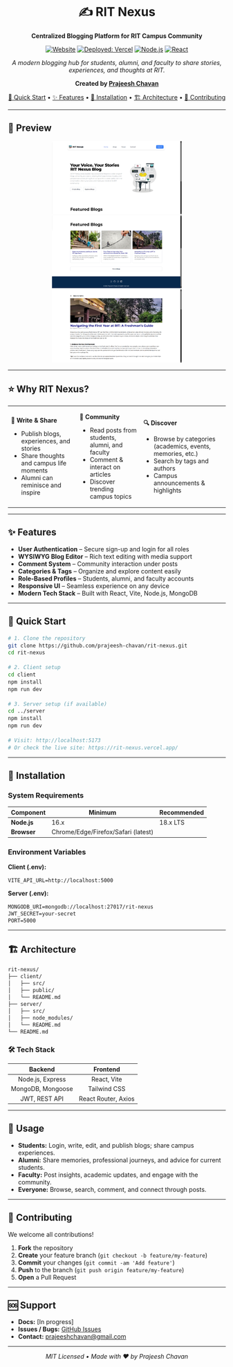 <div align="center">

# ✍ RIT Nexus

**Centralized Blogging Platform for RIT Campus Community**

[![Website](https://img.shields.io/badge/Website-Visit-green?logo=vercel)](https://rit-nexus.vercel.app/)
[![Deployed: Vercel](https://img.shields.io/badge/Deployed-Vercel-green)](https://rit-nexus.vercel.app/)
[![Node.js](https://img.shields.io/badge/Node.js-16%2B-brightgreen.svg)](https://nodejs.org/)
[![React](https://img.shields.io/badge/React-%2320232a.svg?logo=react&logoColor=%2361DAFB)](https://reactjs.org/)

_A modern blogging hub for students, alumni, and faculty to share stories, experiences, and thoughts at RIT._

**Created by [Prajeesh Chavan](https://github.com/prajeesh-chavan)**

[🚀 Quick Start](#-quick-start) • [✨ Features](#-features) • [🔧 Installation](#-installation) • [🏗️ Architecture](#-architecture) • [🤝 Contributing](#-contributing)

</div>

---

## 🎥 Preview

<div align="center">
<!-- Add screenshots here -->
<img src="images/Rit-Nexus-1.png" width="300" alt="Blog List Preview" />
<img src="images/Rit-Nexus-2.png" width="300" alt="Blog List Preview" />
<img src="images/Rit-Nexus-3.png" width="300" alt="Blog List Preview" />
</div>

---

## ⭐ Why RIT Nexus?

<table>
<tr>
<td>

**📝 Write & Share**

- Publish blogs, experiences, and stories
- Share thoughts and campus life moments
- Alumni can reminisce and inspire

</td>
<td>

**👥 Community**

- Read posts from students, alumni, and faculty
- Comment & interact on articles
- Discover trending campus topics

</td>
<td>

**🔍 Discover**

- Browse by categories (academics, events, memories, etc.)
- Search by tags and authors
- Campus announcements & highlights

</td>
</tr>
</table>

---

## ✨ Features

- **User Authentication** – Secure sign-up and login for all roles
- **WYSIWYG Blog Editor** – Rich text editing with media support
- **Comment System** – Community interaction under posts
- **Categories & Tags** – Organize and explore content easily
- **Role-Based Profiles** – Students, alumni, and faculty accounts
- **Responsive UI** – Seamless experience on any device
- **Modern Tech Stack** – Built with React, Vite, Node.js, MongoDB

---

## 🚀 Quick Start

```bash
# 1. Clone the repository
git clone https://github.com/prajeesh-chavan/rit-nexus.git
cd rit-nexus

# 2. Client setup
cd client
npm install
npm run dev

# 3. Server setup (if available)
cd ../server
npm install
npm run dev

# Visit: http://localhost:5173
# Or check the live site: https://rit-nexus.vercel.app/
```

---

## 🔧 Installation

### System Requirements

| Component   | Minimum | Recommended |
| ----------- | ------- | ----------- |
| **Node.js** | 16.x    | 18.x LTS    |
| **Browser** | Chrome/Edge/Firefox/Safari (latest) |

### Environment Variables

**Client (.env):**
```env
VITE_API_URL=http://localhost:5000
```

**Server (.env):**
```env
MONGODB_URI=mongodb://localhost:27017/rit-nexus
JWT_SECRET=your-secret
PORT=5000
```

---

## 🏗️ Architecture

```
rit-nexus/
├── client/
│   ├── src/
│   ├── public/
│   └── README.md
├── server/
│   ├── src/
│   ├── node_modules/
│   └── README.md
└── README.md
```

### 🛠️ Tech Stack

|        Backend         |       Frontend          |
| :-------------------: | :---------------------: |
| Node.js, Express      | React, Vite            |
| MongoDB, Mongoose     | Tailwind CSS           |
| JWT, REST API         | React Router, Axios    |

---

## 📖 Usage

- **Students:** Login, write, edit, and publish blogs; share campus experiences.
- **Alumni:** Share memories, professional journeys, and advice for current students.
- **Faculty:** Post insights, academic updates, and engage with the community.
- **Everyone:** Browse, search, comment, and connect through posts.

---

## 🤝 Contributing

We welcome all contributions!

1. **Fork** the repository
2. **Create** your feature branch (`git checkout -b feature/my-feature`)
3. **Commit** your changes (`git commit -am 'Add feature'`)
4. **Push** to the branch (`git push origin feature/my-feature`)
5. **Open** a Pull Request

---

## 🆘 Support

- **Docs:** [In progress]
- **Issues / Bugs:** [GitHub Issues](https://github.com/prajeesh-chavan/rit-nexus/issues)
- **Contact:** [prajeeshchavan@gmail.com](mailto:prajeeshchavan@gmail.com)

---

<div align="center">

_MIT Licensed • Made with ❤️ by Prajeesh Chavan_

</div>
